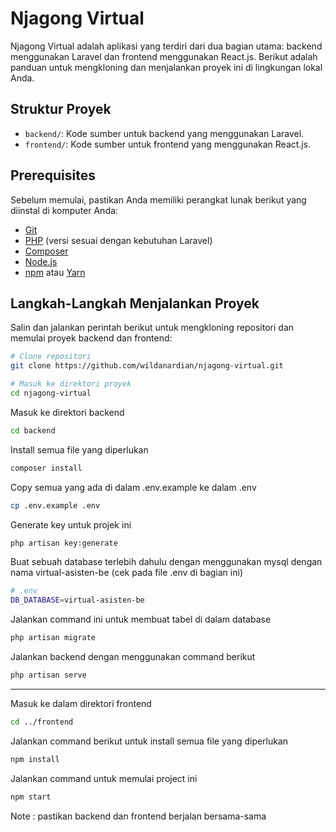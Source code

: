 # Njagong Virtual

Njagong Virtual adalah aplikasi yang terdiri dari dua bagian utama: backend menggunakan Laravel dan frontend menggunakan React.js. Berikut adalah panduan untuk mengkloning dan menjalankan proyek ini di lingkungan lokal Anda.

## Struktur Proyek

- `backend/`: Kode sumber untuk backend yang menggunakan Laravel.
- `frontend/`: Kode sumber untuk frontend yang menggunakan React.js.

## Prerequisites

Sebelum memulai, pastikan Anda memiliki perangkat lunak berikut yang diinstal di komputer Anda:

- [Git](https://git-scm.com/)
- [PHP](https://www.php.net/) (versi sesuai dengan kebutuhan Laravel)
- [Composer](https://getcomposer.org/)
- [Node.js](https://nodejs.org/)
- [npm](https://www.npmjs.com/) atau [Yarn](https://yarnpkg.com/)

## Langkah-Langkah Menjalankan Proyek

Salin dan jalankan perintah berikut untuk mengkloning repositori dan memulai proyek backend dan frontend:

```bash
# Clone repositori
git clone https://github.com/wildanardian/njagong-virtual.git
```

```bash
# Masuk ke direktori proyek
cd njagong-virtual
```

Masuk ke direktori backend
```bash
cd backend
```

Install semua file yang diperlukan
```bash
composer install
```

Copy semua yang ada di dalam .env.example ke dalam .env
```bash
cp .env.example .env
```
Generate key untuk projek ini
```bash
php artisan key:generate
```

Buat sebuah database terlebih dahulu dengan menggunakan mysql dengan nama virtual-asisten-be (cek pada file .env di bagian ini)
```bash
# .env
DB_DATABASE=virtual-asisten-be
```
Jalankan command ini untuk membuat tabel di dalam database
```bash
php artisan migrate
```

Jalankan backend dengan menggunakan command berikut
```bash
php artisan serve
```

-------------------------------------------------------

Masuk ke dalam direktori frontend
```bash
cd ../frontend
```

Jalankan command berikut untuk install semua file yang diperlukan
```bash
npm install
```
Jalankan command untuk memulai project ini
```bash
npm start
```
Note : pastikan backend dan frontend berjalan bersama-sama
